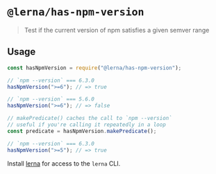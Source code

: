 # `@lerna/has-npm-version`

> Test if the current version of npm satisfies a given semver range

## Usage

```js
const hasNpmVersion = require("@lerna/has-npm-version");

// `npm --version` === 6.3.0
hasNpmVersion(">=6"); // => true

// `npm --version` === 5.6.0
hasNpmVersion(">=6"); // => false

// makePredicate() caches the call to `npm --version`
// useful if you're calling it repeatedly in a loop
const predicate = hasNpmVersion.makePredicate();

// `npm --version` === 6.3.0
hasNpmVersion(">=5"); // => true
```

Install [lerna](https://www.npmjs.com/package/lerna) for access to the `lerna` CLI.
